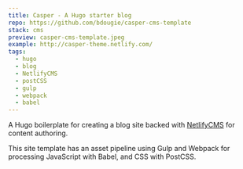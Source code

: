 ```yaml
---
title: Casper - A Hugo starter blog
repo: https://github.com/bdougie/casper-cms-template
stack: cms
preview: casper-cms-template.jpeg
example: http://casper-theme.netlify.com/
tags:
  - hugo
  - blog
  - NetlifyCMS
  - postCSS
  - gulp
  - webpack
  - babel
---
```


A Hugo boilerplate for creating a blog site backed with [NetlifyCMS](https://www.netlifycms.org) for content authoring.

This site template has an asset pipeline using Gulp and Webpack for processing JavaScript with Babel, and CSS with PostCSS.
